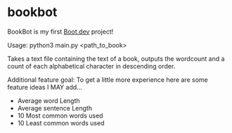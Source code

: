 # bookbot

BookBot is my first [Boot.dev](https://www.boot.dev) project!

Usage: python3 main.py <path_to_book>

Takes a text file containing the text of a book, outputs the wordcount and a count of each alphabetical character in descending order. 

Additional feature goal: To get a little more experience here are some feature ideas I MAY add...

 - Average word Length
 - Average sentence Length
 - 10 Most common words used
 - 10 Least common words used